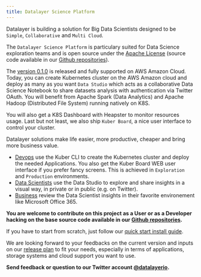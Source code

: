```yaml
---
title: Datalayer Science Platform
---
```


Datalayer is building a solution for Big Data Scientists designed to be `Simple`, `Collaborative` and `Multi Cloud`.

The `Datalayer Science Platform` is particulary suited for Data Science exploration teams and is open source under the [Apache License](https://www.apache.org/licenses/LICENSE-2.0) (source code available in our [Github repositories](https://github.com/datalayer/)).

The [version 0.1.0](/docs/releases/v-0.1.0) is released and fully supported on AWS Amazon Cloud. Today, you can create Kubernetes cluster on the AWS Amazon cloud and deploy as many as you want `Data Studio` which acts as a collaborative Data Science Notebook to share datasets analysis with authentication via Twitter OAuth. You will benefit from Apache Spark (Data Analytics) and Apache Hadoop (Distributed File System) running natively on K8S.

You will also get a K8S Dashboard with Heapster to monitor resources usage. Last but not least, we also ship `Kuber Board`, a nice user interface to control your cluster.

Datalayer solutions make life easier, more productive, cheaper and bring more business value.

+ [Devops](/docs/who/devops) use the Kuber CLI to create the Kubernetes cluster and deploy the needed Applications. You also get the Kuber Board WEB user interface if you prefer fancy screens. This is achieved in `Exploration` and `Production` environments.
+ [Data Scientists](/docs/who/data-scientists) use the Data Studio to explore and share insights in a visual way, in private or in public (e.g. on Twitter).
+ [Business](/docs/who/business) review the Data Scientist insights in their favorite environement like Microsoft Office 365.

**You are welcome to contribute on this project as a User or as a Developer hacking on the base source code available in our [Github repositories](https://github.com/datalayer).**

If you have to start from scratch, just follow our [quick start install guide](/docs/install).

We are looking forward to your feedbacks on the current version and inputs on our [release plan](/docs/releases) to fit your needs, especially in terms of applications, storage systems and cloud support you want to use.

**Send feedback or question to our Twitter account [@datalayerio](https://twitter.com/datalayerio).**
